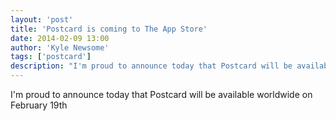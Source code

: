 ```yaml
---
layout: 'post'
title: 'Postcard is coming to The App Store'
date: 2014-02-09 13:00
author: 'Kyle Newsome'
tags: ['postcard']
description: "I'm proud to announce today that Postcard will be available worldwide on February 19th"
---
```


I'm proud to announce today that Postcard will be available worldwide on February 19th